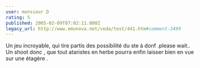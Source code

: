 ```yaml
---
user: monsieur D
rating: 5
published: 2005-02-09T07:02:11.000Z
legacy_url: http://www.emunova.net/veda/test/441.htm#comment-2499
---
```

Un jeu incroyable, qui tire partis des possibilité du ste à donf .please wait..
Un shoot donc , que tout ataristes en herbe pourra enfin laisser bien en vue sur une étagère .
